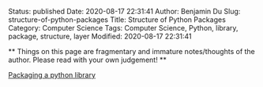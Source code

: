 Status: published
Date: 2020-08-17 22:31:41
Author: Benjamin Du
Slug: structure-of-python-packages
Title: Structure of Python Packages
Category: Computer Science
Tags: Computer Science, Python, library, package, structure, layer
Modified: 2020-08-17 22:31:41

**
Things on this page are fragmentary and immature notes/thoughts of the author.
Please read with your own judgement!
**

[Packaging a python library](https://blog.ionelmc.ro/2014/05/25/python-packaging/#the-structure)